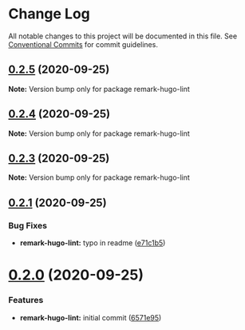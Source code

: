 # Change Log

All notable changes to this project will be documented in this file.
See [Conventional Commits](https://conventionalcommits.org) for commit guidelines.

## [0.2.5](https://github.com/HitkoDev/md-shortcodes-lint/compare/v0.2.4...v0.2.5) (2020-09-25)

**Note:** Version bump only for package remark-hugo-lint





## [0.2.4](https://github.com/HitkoDev/md-shortcodes-lint/compare/v0.2.3...v0.2.4) (2020-09-25)

**Note:** Version bump only for package remark-hugo-lint





## [0.2.3](https://github.com/HitkoDev/md-shortcodes-lint/compare/v0.2.2...v0.2.3) (2020-09-25)

**Note:** Version bump only for package remark-hugo-lint





## [0.2.1](https://github.com/HitkoDev/md-shortcodes-lint/compare/v0.2.0...v0.2.1) (2020-09-25)


### Bug Fixes

* **remark-hugo-lint:** typo in readme ([e71c1b5](https://github.com/HitkoDev/md-shortcodes-lint/commit/e71c1b58c42021bbc7c748dd91a99c9dff194b89))





# [0.2.0](https://github.com/HitkoDev/md-shortcodes-lint/compare/v0.1.0...v0.2.0) (2020-09-25)


### Features

* **remark-hugo-lint:** initial commit ([6571e95](https://github.com/HitkoDev/md-shortcodes-lint/commit/6571e9593245d4a7e9c121afab858bcc005fe6d5))
